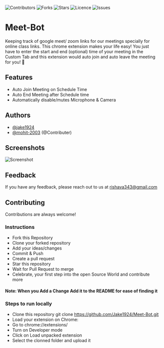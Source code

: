 
![Contributors](https://img.shields.io/github/contributors/Jake1924/Meet-Bot?logoColor=05B2DF&style=plastic)
![Forks](https://img.shields.io/github/forks/Jake1924/Meet-Bot?logoColor=05B2DC&style=plastic)
![Stars](https://img.shields.io/github/stars/Jake1924/Meet-Bot?logoColor=F7E933&style=plastic)
![Licence](https://img.shields.io/github/license/Jake1924/Meet-Bot?logoColor=310A31&style=plastic)
![Issues](https://img.shields.io/github/issues/Jake1924/Meet-Bot?logoColor=B3001B&style=plastic)

# Meet-Bot

 Keeping track of google meet/ zoom links for our meetings specially for online class links. This chrome extension makes your life easy! You just have to enter the start and end (optional) time of your meeting in the Custom Tab and this extension would auto join and auto leave the meeting for you! 🚀

## Features

- Auto Join Meeting on Schedule Time
- Auto End Meeting after Schedule time
- Automatically disable/mutes Microphone & Camera


## Authors

- [@jake1924](https://github.com/Jake1924)
- [@mohit-2003](https://github.com/mohit-2003) (@Contributer)

## Screenshots

![Screenshot](images/get_started128.png)


## Feedback

If you have any feedback, please reach out to us at rishava343@gmail.com


## Contributing

Contributions are always welcome!

### Instructions

- Fork this Repository
- Clone your forked repository
- Add your ideas/changes
- Commit & Push
- Create a pull request
- Star this repository
- Wait for Pull Request to merge
- Celebrate, your first step into the open Source World and contribute more

#### Note: When you Add a Change Add it to the README for ease of finding it

### Steps to run locally

- Clone this repository git clone https://github.com/Jake1924/Meet-Bot.git
- Load your extension on Chrome:
- Go to chrome://extensions/
- Turn on Developer mode
- Click on Load unpacked extension
- Select the clonned folder and upload it
